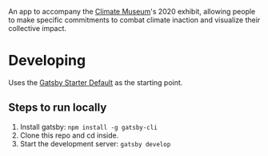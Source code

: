An app to accompany the [Climate Museum](https://climatemuseum.org/)'s 2020 exhibit, allowing
people to make specific commitments to combat climate inaction and visualize their collective
impact.

# Developing

Uses the [Gatsby Starter Default](https://github.com/gatsbyjs/gatsby-starter-default) as the
starting point.

## Steps to run locally

1. Install gatsby: `npm install -g gatsby-cli`
1. Clone this repo and cd inside.
1. Start the development server: `gatsby develop`
